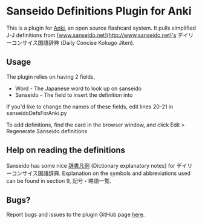 # Sanseido Definitions Plugin for Anki

This is a plugin for [Anki](http://ankisrs.net/), an open source flashcard system. It pulls simplified J-J definitions from [www.sanseido.net](http://www.sanseido.net)'s デイリーコンサイス国語辞典 (Daily Concise Kokugo Jiten).

## Usage

The plugin relies on having 2 fields,
  * Word - The Japanese word to look up on sanseido
  * Sanseido - The field to insert the definition into

If you'd like to change the names of these fields, edit lines 20-21 in sanseidoDefsForAnki.py

To add definitions, find the card in the browser window, and click Edit > Regenerate Sanseido definitions

## Help on reading the definitions

Sanseido has some nice [辞書凡例](http://www.sanseido.net/main/Dictionary/Hanrei/dailyJJ.aspx) (Dictionary explanatory notes) for デイリーコンサイス国語辞典. Explanation on the symbols and abbreviations used can be found in section 9, 記号・略語一覧.

## Bugs?

Report bugs and issues to the plugin GitHub page [here](https://github.com/kqueryful/Sanseido-Definitions).
